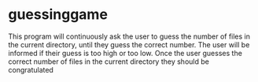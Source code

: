 # guessinggame
This program will continuously ask the user to guess the number of files in the current directory, until they guess the correct number. The user will be informed if their guess is too high or too low. Once the user guesses the correct number of files in the current directory they should be congratulated
